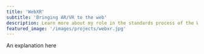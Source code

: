 ```yaml
---
title: 'WebXR'
subtitle: 'Bringing AR/VR to the web'
description: Learn more about my role in the standards process of the WebXR Device API
featured_image: '/images/projects/webxr.jpg'
---
```

An explanation here